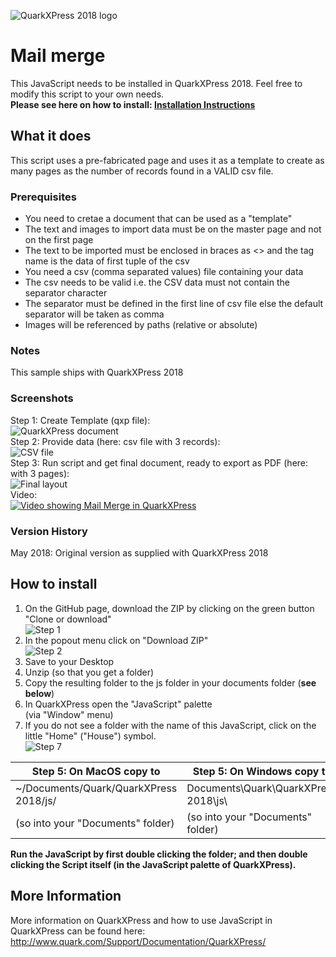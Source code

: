 ![QuarkXPress 2018 logo](http://www.quarkforums.com/resources/git/githeader.jpg)
# Mail merge
This JavaScript needs to be installed in QuarkXPress 2018. Feel free to modify this script to your own needs.  
**Please see here on how to install: [**Installation Instructions**](#howinstall)**
## What it does
This script uses a pre-fabricated page and uses it as a template to create as many pages as the number of records found in a VALID csv file.
### Prerequisites
- You need to cretae a document that can be used as a "template"
- The text and images to import data must be on the master page and not on the first page
- The text to be imported must be enclosed in braces as <<tagname>> and the tag name is the data of first tuple of the csv
- You need a csv (comma separated values) file containing your data
- The csv needs to be valid i.e. the CSV data must not contain the separator character
- The separator must be defined in the first line of csv file else the default separator will be taken as comma
- Images will be referenced by paths (relative or absolute)

### Notes
This sample ships with QuarkXPress 2018
### Screenshots
Step 1: Create Template (qxp file):  
![QuarkXPress document](http://www.quarkforums.com/resources/git/md_images/mailmerge3.png)  
Step 2: Provide data (here: csv file with 3 records):     
![CSV file](http://www.quarkforums.com/resources/git/md_images/mailmerge2.png)  
Step 3: Run script and get final document, ready to export as PDF (here: with 3 pages):  
![Final layout](http://www.quarkforums.com/resources/git/md_images/mailmerge4.png)  
Video:  
[![Video showing Mail Merge in QuarkXPress](http://img.youtube.com/vi/DkRw2-TF4dU/0.jpg)](http://www.youtube.com/watch?v=DkRw2-TF4dU)  

### Version History  
May 2018: Original version as supplied with QuarkXPress 2018
## <a name="howinstall"></a>How to install
1. On the GitHub page, download the ZIP by clicking on the green button "Clone or download"  
![Step 1](http://www.quarkforums.com/resources/git/install_images/step1.png)
2. In the popout menu click on "Download ZIP"  
![Step 2](http://www.quarkforums.com/resources/git/install_images/step2.png)
3. Save to your Desktop
4. Unzip (so that you get a folder)
5. Copy the resulting folder to the js folder in your documents folder (**see below**)
6. In QuarkXPress open the "JavaScript" palette  
(via "Window" menu)
7. If you do not see a folder with the name of this JavaScript, click on the little "Home" ("House") symbol.  
![Step 7](http://www.quarkforums.com/resources/git/install_images/step7.png)

Step 5: On MacOS copy to|Step 5: On Windows copy to
---|---
~/Documents/Quark/QuarkXPress 2018/js/|Documents\Quark\QuarkXPress 2018\js\
(so into your "Documents" folder)|(so into your "Documents" folder)

**Run the JavaScript by first double clicking the folder; and then double clicking the Script itself (in the JavaScript palette of QuarkXPress).**

## More Information
More information on QuarkXPress and how to use JavaScript in QuarkXPress can be found here:  
<http://www.quark.com/Support/Documentation/QuarkXPress/>
